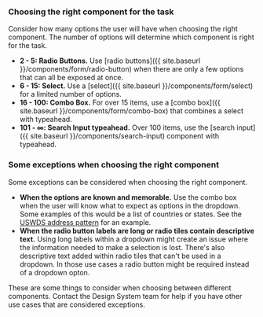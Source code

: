 ### Choosing the right component for the task
Consider how many options the user will have when choosing the right component. The number of options will determine which component is right for the task. 

* **2 - 5: Radio Buttons.** Use [radio buttons]({{ site.baseurl }}/components/form/radio-button) when there are only a few options that can all be exposed at once.
* **6 - 15: Select.** Use a [select]({{ site.baseurl }}/components/form/select) for a limited number of options.
* **16 - 100: Combo Box.** For over 15 items, use a [combo box]({{ site.baseurl }}/components/form/combo-box) that combines a select with typeahead.
* **101 - ∞: Search Input typeahead.** Over 100 items, use the [search input]({{ site.baseurl }}/components/search-input) component with typeahead.

### Some exceptions when choosing the right component
Some exceptions can be considered when choosing the right component. 

* **When the options are known and memorable.** Use the combo box when the user will know what to expect as options in the dropdown. Some examples of this would be a list of countries or states. See the [USWDS address pattern](https://designsystem.digital.gov/patterns/create-a-user-profile/address/#guidance-2) for an example.
* **When the radio button labels are long or radio tiles contain descriptive text.** Using long labels within a dropdown might create an issue where the information needed to make a selection is lost. There's also descriptive text added within radio tiles that can't be used in a dropdown. In those use cases a radio button might be required instead of a dropdown opton. 

These are some things to consider when choosing between different components. Contact the Design System team for help if you have other use cases that are considered exceptions.
